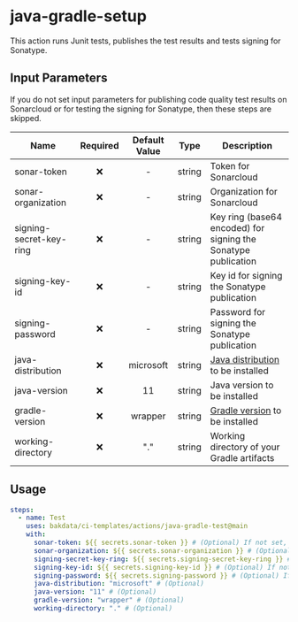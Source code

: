 # java-gradle-setup

This action runs Junit tests, publishes the test results and tests signing for Sonatype.

## Input Parameters

If you do not set input parameters for publishing code quality test results on Sonarcloud or for testing the signing for
Sonatype, then these steps are skipped.

| Name                    | Required | Default Value |  Type  | Description                                                                                                   |
| ----------------------- | :------: | :-----------: | :----: | ------------------------------------------------------------------------------------------------------------- |
| sonar-token             |    ❌    |       -       | string | Token for Sonarcloud                                                                                          |
| sonar-organization      |    ❌    |       -       | string | Organization for Sonarcloud                                                                                   |
| signing-secret-key-ring |    ❌    |       -       | string | Key ring (base64 encoded) for signing the Sonatype publication                                                |
| signing-key-id          |    ❌    |       -       | string | Key id for signing the Sonatype publication                                                                   |
| signing-password        |    ❌    |       -       | string | Password for signing the Sonatype publication                                                                 |
| java-distribution       |    ❌    |   microsoft   | string | [Java distribution](https://github.com/actions/setup-java#supported-distributions) to be installed            |
| java-version            |    ❌    |      11       | string | Java version to be installed                                                                                  |
| gradle-version          |    ❌    |    wrapper    | string | [Gradle version](https://github.com/gradle/gradle-build-action#use-a-specific-gradle-version) to be installed |
| working-directory       |    ❌    |      "."      | string | Working directory of your Gradle artifacts                                                                    |

## Usage

```yaml
steps:
  - name: Test
    uses: bakdata/ci-templates/actions/java-gradle-test@main
    with:
      sonar-token: ${{ secrets.sonar-token }} # (Optional) If not set, code quality tests are skipped
      sonar-organization: ${{ secrets.sonar-organization }} # (Optional) If not set, code quality tests are skipped
      signing-secret-key-ring: ${{ secrets.signing-secret-key-ring }} # (Optional) If not set, signing for Sonatype is not tested
      signing-key-id: ${{ secrets.signing-key-id }} # (Optional) If not set, signing for Sonatype is not tested
      signing-password: ${{ secrets.signing-password }} # (Optional) If not set, signing for Sonatype is not tested
      java-distribution: "microsoft" # (Optional)
      java-version: "11" # (Optional)
      gradle-version: "wrapper" # (Optional)
      working-directory: "." # (Optional)
```
